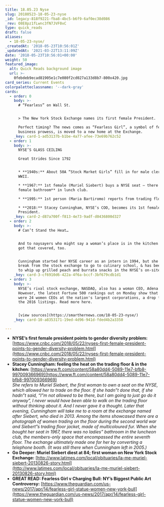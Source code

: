 ```yaml
---
title: 18.05.23 Nyse
slug: 20180523-18-05-23-nyse
_id: legacy-818f9221-fba8-4bc5-b6f9-6af0ec38d086
_rev: O8E8pz1fLwnc3fN7JVF0xC
type: quick_reads
draft: false
aliases:
  - 18-05-23-nyse/
_createdAt: '2018-05-23T10:56:01Z'
_updatedAt: '2021-03-22T13:11:09Z'
date: '2018-05-23T10:56:01+00:00'
weight: 50
featured_image:
  alt: Quick Reads background image
  url: >-
    0febdeb9ecad81905e1c7e080f2cd027a133d8b7-800x420.jpg
card_series: Current Events
colorpaletteclassname: '--dark-gray'
cards:
  - order: 0
    body: >-
      # “Fearless” on Wall St.


      > The New York Stock Exchange names its first female President.  

      Perfect timing? The news comes as “Fearless Girl”, a symbol of female
      business prowess, is moved to a new home at the Exchange.
    _key: card-1-ad53137b-b1be-4a77-afee-73e69b762c52
  - order: 1
    body: >-
      NYSE’S GLASS CEILING  

      Great Strides Since 1792


      * **1940s:** About 50A “Stock Market Girls” fill in for male clerks in
      WWII.

      * **1967:** 1st female (Muriel Siebert) buys a NYSE seat – there was **no
      female bathroom** in lunch club.

      * **1995:** 1st person (Maria Bartiromo) reports from trading floor.

      * **2018:** Stacey Cunningham, NYSE’s COO, becomes its 1st female
      President.
    _key: card-2-d87a700f-f813-4e73-9adf-d0436800d327
  - order: 2
    body: >-
      # Can’t Stand the Heat…


      And to naysayers who might say a woman’s place is in the kitchen – she’s
      got that covered, too.


      Cunningham started her NYSE career as an intern in 1994, but she took a
      break from the stock exchange to go to culinary school, & has been known
      to whip up grilled peach and burrata snacks in the NYSE’s on-site kitchen.
    _key: card-3-cf6910d6-422a-4f6a-bccf-3bf679cdb1d1
  - order: 3
    body: >-
      NYSE’s rival stock exchange, NASDAQ, also has a woman CEO, Adena Friedman.
      However, the latest Fortune 500 rankings out on Monday show that there
      were 24 women CEOs at the nation's largest corporations, a drop from 32 in
      the 2016 listings. Read more here.


      [view sources](https://smarthernews.com/18-05-23-nyse/)
    _key: card-10-a8353171-19ed-4d96-941d-fded4b2a3350

---
```

* **NYSE’s first female president points to gender diversity problem:** [https://www.cnbc.com/2018/05/22/nyses-first-female-president-points-to-gender-diversity-problem.html](https://www.cnbc.com/2018/05/22/nyses-first-female-president-points-to-gender-diversity-problem.html)
* **Stacey Cunningham: feeling the heat on the trading floor & in the kitchen:** [https://www.ft.com/content/58a80dd4-5089-11e7-bfb8-997009366969](https://www.ft.com/content/58a80dd4-5089-11e7-bfb8-997009366969)  
_She refers to Muriel Siebert, the first woman to own a seat on the NYSE, which allowed her to trade on the floor. If she hadn”t done that, if she hadn”t said, “I”m not allowed to be there, but I am going to just go do it anyway”, I never would have been able to walk on the trading floor without thinking about it. And I never gave it a thought. Later that evening, Cunningham will take me to a room at the exchange named after Siebert, who died in 2013. Among the items showcased there are a photograph of women trading on the floor during the second world war and Siebert”s trading floor jacket, made of multicoloured fur. When she bought her seat in 1967, there was no ladies” bathroom in the luncheon club, the members-only space that encompassed the entire seventh floor. The exchange ultimately made one for her by converting a telephone booth. (It was still there when Cunningham left in 2005.)_
* **Go Deeper: Muriel Siebert diest at 84; first woman on New York Stock Exchange:** [http://www.latimes.com/local/obituaries/la-me-muriel-siebert-20130826-story.html](http://www.latimes.com/local/obituaries/la-me-muriel-siebert-20130826-story.html)
* **GREAT READ: Fearless Girl v Charging Bull: NY’s Biggest Public Art Controversy:** [https://www.theguardian.com/us-news/2017/apr/14/fearless-girl-statue-women-new-york-bull](https://www.theguardian.com/us-news/2017/apr/14/fearless-girl-statue-women-new-york-bull)